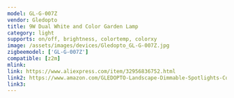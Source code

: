 ```yaml
---
model: GL-G-007Z
vendor: Gledopto
title: 9W Dual White and Color Garden Lamp
category: light
supports: on/off, brightness, colortemp, colorxy
image: /assets/images/devices/Gledopto_GL-G-007Z.jpg
zigbeemodel: ['GL-G-007Z']
compatible: [z2m]
mlink: 
link: https://www.aliexpress.com/item/32956836752.html
link2: https://www.amazon.com/GLEDOPTO-Landscape-Dimmable-Spotlights-Compatible/dp/B081TWY64Q
link3: 
---
```



